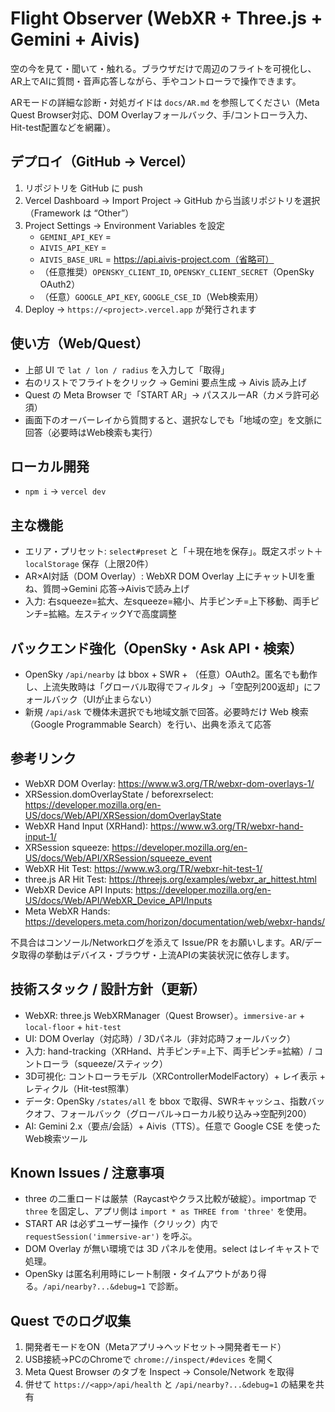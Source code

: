 # Flight Observer (WebXR + Three.js + Gemini + Aivis)

空の今を見て・聞いて・触れる。ブラウザだけで周辺のフライトを可視化し、AR上でAIに質問・音声応答しながら、手やコントローラで操作できます。

ARモードの詳細な診断・対処ガイドは `docs/AR.md` を参照してください（Meta Quest Browser対応、DOM Overlayフォールバック、手/コントローラ入力、Hit-test配置などを網羅）。

## デプロイ（GitHub → Vercel）
1. リポジトリを GitHub に push
2. Vercel Dashboard → Import Project → GitHub から当該リポジトリを選択（Framework は “Other”）
3. Project Settings → Environment Variables を設定
   - `GEMINI_API_KEY` = <your gemini api key>
   - `AIVIS_API_KEY`  = <your aivis api key>
   - `AIVIS_BASE_URL` = https://api.aivis-project.com（省略可）
   - （任意推奨）`OPENSKY_CLIENT_ID`, `OPENSKY_CLIENT_SECRET`（OpenSky OAuth2）
   - （任意）`GOOGLE_API_KEY`, `GOOGLE_CSE_ID`（Web検索用）
4. Deploy → `https://<project>.vercel.app` が発行されます

## 使い方（Web/Quest）
- 上部 UI で `lat / lon / radius` を入力して「取得」
- 右のリストでフライトをクリック → Gemini 要点生成 → Aivis 読み上げ
- Quest の Meta Browser で「START AR」→ パススルーAR（カメラ許可必須）
- 画面下のオーバーレイから質問すると、選択なしでも「地域の空」を文脈に回答（必要時はWeb検索も実行）

## ローカル開発
- `npm i` → `vercel dev`

## 主な機能
- エリア・プリセット: `select#preset` と「＋現在地を保存」。既定スポット＋`localStorage` 保存（上限20件）
- AR×AI対話（DOM Overlay）: WebXR DOM Overlay 上にチャットUIを重ね、質問→Gemini 応答→Aivisで読み上げ
- 入力: 右squeeze=拡大、左squeeze=縮小、片手ピンチ=上下移動、両手ピンチ=拡縮。左スティックYで高度調整

## バックエンド強化（OpenSky・Ask API・検索）
- OpenSky `/api/nearby` は bbox + SWR + （任意）OAuth2。匿名でも動作し、上流失敗時は「グローバル取得でフィルタ」→「空配列200返却」にフォールバック（UIが止まらない）
- 新規 `/api/ask` で機体未選択でも地域文脈で回答。必要時だけ Web 検索（Google Programmable Search）を行い、出典を添えて応答

## 参考リンク
- WebXR DOM Overlay: https://www.w3.org/TR/webxr-dom-overlays-1/
- XRSession.domOverlayState / beforexrselect: https://developer.mozilla.org/en-US/docs/Web/API/XRSession/domOverlayState
- WebXR Hand Input (XRHand): https://www.w3.org/TR/webxr-hand-input-1/
- XRSession squeeze: https://developer.mozilla.org/en-US/docs/Web/API/XRSession/squeeze_event
- WebXR Hit Test: https://www.w3.org/TR/webxr-hit-test-1/
- three.js AR Hit Test: https://threejs.org/examples/webxr_ar_hittest.html
- WebXR Device API Inputs: https://developer.mozilla.org/en-US/docs/Web/API/WebXR_Device_API/Inputs
- Meta WebXR Hands: https://developers.meta.com/horizon/documentation/web/webxr-hands/

不具合はコンソール/Networkログを添えて Issue/PR をお願いします。AR/データ取得の挙動はデバイス・ブラウザ・上流APIの実装状況に依存します。

## 技術スタック / 設計方針（更新）

- WebXR: three.js WebXRManager（Quest Browser）。`immersive-ar` + `local-floor` + `hit-test`
- UI: DOM Overlay（対応時）/ 3Dパネル（非対応時フォールバック）
- 入力: hand-tracking（XRHand、片手ピンチ=上下、両手ピンチ=拡縮）/ コントローラ（squeeze/スティック）
- 3D可視化: コントローラモデル（XRControllerModelFactory）+ レイ表示 + レティクル（Hit-test照準）
- データ: OpenSky `/states/all` を bbox で取得、SWRキャッシュ、指数バックオフ、フォールバック（グローバル→ローカル絞り込み→空配列200）
- AI: Gemini 2.x（要点/会話）+ Aivis（TTS）。任意で Google CSE を使ったWeb検索ツール

## Known Issues / 注意事項

- three の二重ロードは厳禁（Raycastやクラス比較が破綻）。importmap で `three` を固定し、アプリ側は `import * as THREE from 'three'` を使用。
- START AR は必ずユーザー操作（クリック）内で `requestSession('immersive-ar')` を呼ぶ。
- DOM Overlay が無い環境では 3D パネルを使用。select はレイキャストで処理。
- OpenSky は匿名利用時にレート制限・タイムアウトがあり得る。`/api/nearby?...&debug=1` で診断。

## Quest でのログ収集

1. 開発者モードをON（Metaアプリ→ヘッドセット→開発者モード）
2. USB接続→PCのChromeで `chrome://inspect/#devices` を開く
3. Meta Quest Browser のタブを Inspect → Console/Network を取得
4. 併せて `https://<app>/api/health` と `/api/nearby?...&debug=1` の結果を共有
